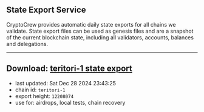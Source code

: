 ## State Export Service
CryptoCrew provides automatic daily state exports for all chains we validate. State export files can be used as genesis files and are a snapshot of the current blockchain state, including all validators, accounts, balances and delegations.

---
**Download: [teritori-1 state export](https://dl-eu2.ccvalidators.com/SERVICE/teritori/teritori-1_export_12208074.json)**
---

- last updated: Sat Dec 28 2024 23:43:25
- chain id: `teritori-1`
- export height: `12208074`
- use for: airdrops, local tests, chain recovery
